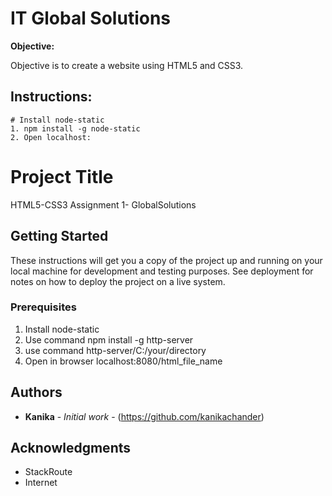 # IT Global Solutions

**Objective:**

Objective is to create a website using HTML5 and CSS3.

## Instructions:

```
# Install node-static
1. npm install -g node-static
2. Open localhost:
```

# Project Title

HTML5-CSS3 Assignment 1- GlobalSolutions

## Getting Started

These instructions will get you a copy of the project up and running on your local machine for development and testing purposes. See deployment for notes on how to deploy the project on a live system.

### Prerequisites

1. Install node-static
2. Use command npm install -g http-server
3. use command http-server/C:/your/directory
4. Open in browser localhost:8080/html_file_name

## Authors

* **Kanika** - *Initial work* - (https://github.com/kanikachander)


## Acknowledgments

* StackRoute
* Internet
